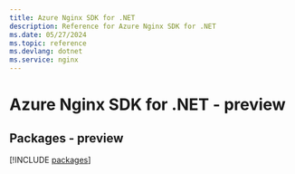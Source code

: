 ```yaml
---
title: Azure Nginx SDK for .NET
description: Reference for Azure Nginx SDK for .NET
ms.date: 05/27/2024
ms.topic: reference
ms.devlang: dotnet
ms.service: nginx
---
```

# Azure Nginx SDK for .NET - preview
## Packages - preview
[!INCLUDE [packages](nginx-index.md)]